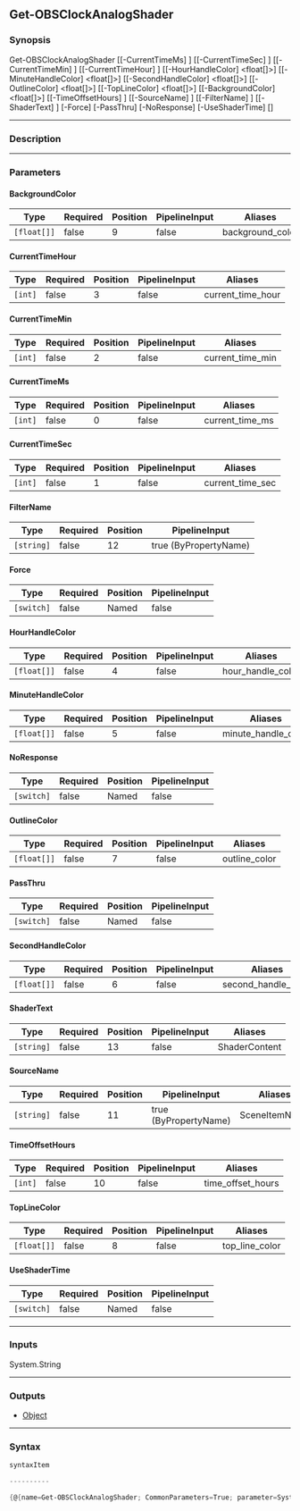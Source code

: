 Get-OBSClockAnalogShader
------------------------

### Synopsis

Get-OBSClockAnalogShader [[-CurrentTimeMs] <int>] [[-CurrentTimeSec] <int>] [[-CurrentTimeMin] <int>] [[-CurrentTimeHour] <int>] [[-HourHandleColor] <float[]>] [[-MinuteHandleColor] <float[]>] [[-SecondHandleColor] <float[]>] [[-OutlineColor] <float[]>] [[-TopLineColor] <float[]>] [[-BackgroundColor] <float[]>] [[-TimeOffsetHours] <int>] [[-SourceName] <string>] [[-FilterName] <string>] [[-ShaderText] <string>] [-Force] [-PassThru] [-NoResponse] [-UseShaderTime] [<CommonParameters>]

---

### Description

---

### Parameters
#### **BackgroundColor**

|Type       |Required|Position|PipelineInput|Aliases         |
|-----------|--------|--------|-------------|----------------|
|`[float[]]`|false   |9       |false        |background_color|

#### **CurrentTimeHour**

|Type   |Required|Position|PipelineInput|Aliases          |
|-------|--------|--------|-------------|-----------------|
|`[int]`|false   |3       |false        |current_time_hour|

#### **CurrentTimeMin**

|Type   |Required|Position|PipelineInput|Aliases         |
|-------|--------|--------|-------------|----------------|
|`[int]`|false   |2       |false        |current_time_min|

#### **CurrentTimeMs**

|Type   |Required|Position|PipelineInput|Aliases        |
|-------|--------|--------|-------------|---------------|
|`[int]`|false   |0       |false        |current_time_ms|

#### **CurrentTimeSec**

|Type   |Required|Position|PipelineInput|Aliases         |
|-------|--------|--------|-------------|----------------|
|`[int]`|false   |1       |false        |current_time_sec|

#### **FilterName**

|Type      |Required|Position|PipelineInput        |
|----------|--------|--------|---------------------|
|`[string]`|false   |12      |true (ByPropertyName)|

#### **Force**

|Type      |Required|Position|PipelineInput|
|----------|--------|--------|-------------|
|`[switch]`|false   |Named   |false        |

#### **HourHandleColor**

|Type       |Required|Position|PipelineInput|Aliases          |
|-----------|--------|--------|-------------|-----------------|
|`[float[]]`|false   |4       |false        |hour_handle_color|

#### **MinuteHandleColor**

|Type       |Required|Position|PipelineInput|Aliases            |
|-----------|--------|--------|-------------|-------------------|
|`[float[]]`|false   |5       |false        |minute_handle_color|

#### **NoResponse**

|Type      |Required|Position|PipelineInput|
|----------|--------|--------|-------------|
|`[switch]`|false   |Named   |false        |

#### **OutlineColor**

|Type       |Required|Position|PipelineInput|Aliases      |
|-----------|--------|--------|-------------|-------------|
|`[float[]]`|false   |7       |false        |outline_color|

#### **PassThru**

|Type      |Required|Position|PipelineInput|
|----------|--------|--------|-------------|
|`[switch]`|false   |Named   |false        |

#### **SecondHandleColor**

|Type       |Required|Position|PipelineInput|Aliases            |
|-----------|--------|--------|-------------|-------------------|
|`[float[]]`|false   |6       |false        |second_handle_color|

#### **ShaderText**

|Type      |Required|Position|PipelineInput|Aliases      |
|----------|--------|--------|-------------|-------------|
|`[string]`|false   |13      |false        |ShaderContent|

#### **SourceName**

|Type      |Required|Position|PipelineInput        |Aliases      |
|----------|--------|--------|---------------------|-------------|
|`[string]`|false   |11      |true (ByPropertyName)|SceneItemName|

#### **TimeOffsetHours**

|Type   |Required|Position|PipelineInput|Aliases          |
|-------|--------|--------|-------------|-----------------|
|`[int]`|false   |10      |false        |time_offset_hours|

#### **TopLineColor**

|Type       |Required|Position|PipelineInput|Aliases       |
|-----------|--------|--------|-------------|--------------|
|`[float[]]`|false   |8       |false        |top_line_color|

#### **UseShaderTime**

|Type      |Required|Position|PipelineInput|
|----------|--------|--------|-------------|
|`[switch]`|false   |Named   |false        |

---

### Inputs
System.String

---

### Outputs
* [Object](https://learn.microsoft.com/en-us/dotnet/api/System.Object)

---

### Syntax
```PowerShell
syntaxItem
```
```PowerShell
----------
```
```PowerShell
{@{name=Get-OBSClockAnalogShader; CommonParameters=True; parameter=System.Object[]}}
```
